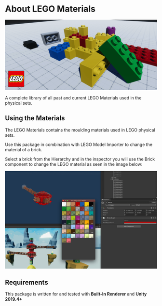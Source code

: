 # About LEGO Materials

![LEGO Materials](images/image-banner.png)

A complete library of all past and current LEGO Materials used in the physical sets.

## Using the Materials

The LEGO Materials contains the moulding materials used in LEGO physical sets.

Use this package in combination with LEGO Model Importer to change the material of a brick.

Select a brick from the Hierarchy and in the inspector you will use the Brick component to change the LEGO material as seen in the image below:

![LEGO Model Importer Import](images/material.png)

## Requirements

This package is written for and tested with **Built-In Renderer** and **Unity 2019.4+**